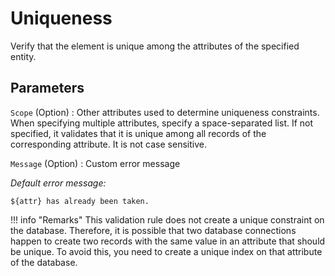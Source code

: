 # Uniqueness

Verify that the element is unique among the attributes of the specified entity.

## Parameters

`Scope` (Option)
: Other attributes used to determine uniqueness constraints. When specifying multiple attributes, specify a space-separated list. If not specified, it validates that it is unique among all records of the corresponding attribute. It is not case sensitive.

`Message` (Option)
:   Custom error message

_Default error message:_

    ${attr} has already been taken.

!!! info "Remarks"
    This validation rule does not create a unique constraint on the database. Therefore, it is possible that two database connections happen to create two records with the same value in an attribute that should be unique. To avoid this, you need to create a unique index on that attribute of the database.
